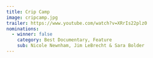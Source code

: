 ```yaml
---
title: Crip Camp
image: cripcamp.jpg
trailer: https://www.youtube.com/watch?v=XRrIs22plz0
nominations:
  - winner: false
    category: Best Documentary, Feature
    sub: Nicole Newnham, Jim LeBrecht & Sara Bolder
---
```

